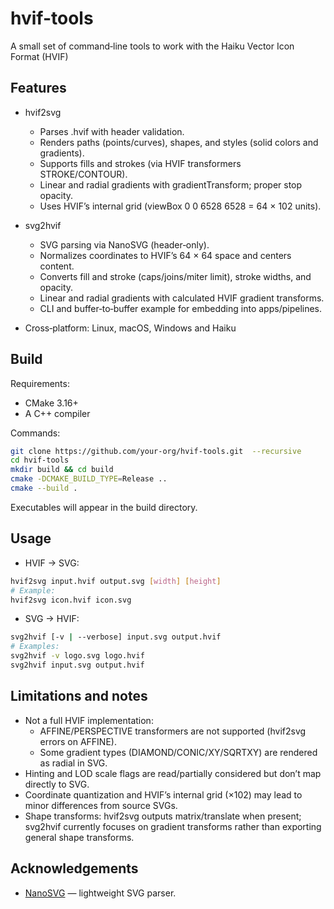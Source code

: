 # hvif-tools

A small set of command‑line tools to work with the Haiku Vector Icon Format (HVIF)

## Features
- hvif2svg
  - Parses .hvif with header validation.
  - Renders paths (points/curves), shapes, and styles (solid colors and gradients).
  - Supports fills and strokes (via HVIF transformers STROKE/CONTOUR).
  - Linear and radial gradients with gradientTransform; proper stop opacity.
  - Uses HVIF’s internal grid (viewBox 0 0 6528 6528 = 64 × 102 units).

- svg2hvif
  - SVG parsing via NanoSVG (header‑only).
  - Normalizes coordinates to HVIF’s 64 × 64 space and centers content.
  - Converts fill and stroke (caps/joins/miter limit), stroke widths, and opacity.
  - Linear and radial gradients with calculated HVIF gradient transforms.
  - CLI and buffer‑to‑buffer example for embedding into apps/pipelines.

- Cross‑platform: Linux, macOS, Windows and Haiku

## Build
Requirements:
- CMake 3.16+
- A C++ compiler

Commands:
```bash
git clone https://github.com/your-org/hvif-tools.git  --recursive
cd hvif-tools
mkdir build && cd build
cmake -DCMAKE_BUILD_TYPE=Release ..
cmake --build .
```

Executables will appear in the build directory.

## Usage
- HVIF → SVG:
```bash
hvif2svg input.hvif output.svg [width] [height]
# Example:
hvif2svg icon.hvif icon.svg
```

- SVG → HVIF:
```bash
svg2hvif [-v | --verbose] input.svg output.hvif
# Examples:
svg2hvif -v logo.svg logo.hvif
svg2hvif input.svg output.hvif
```

## Limitations and notes
- Not a full HVIF implementation:
  - AFFINE/PERSPECTIVE transformers are not supported (hvif2svg errors on AFFINE).
  - Some gradient types (DIAMOND/CONIC/XY/SQRTXY) are rendered as radial in SVG.
- Hinting and LOD scale flags are read/partially considered but don’t map directly to SVG.
- Coordinate quantization and HVIF’s internal grid (×102) may lead to minor differences from source SVGs.
- Shape transforms: hvif2svg outputs matrix/translate when present; svg2hvif currently focuses on gradient transforms rather than exporting general shape transforms.

## Acknowledgements
- [NanoSVG](https://github.com/memononen/nanosvg) — lightweight SVG parser.
